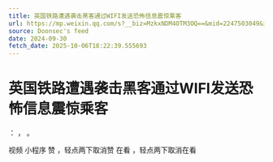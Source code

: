 ```yaml
---
title: 英国铁路遭遇袭击黑客通过WIFI发送恐怖信息震惊乘客
url: https://mp.weixin.qq.com/s?__biz=MzkxNDM4OTM3OQ==&mid=2247503049&idx=3&sn=8ade1ceede1b561125661bdf08d16c64
source: Doonsec's feed
date: 2024-09-30
fetch_date: 2025-10-06T18:22:39.555693
---
```


# 英国铁路遭遇袭击黑客通过WIFI发送恐怖信息震惊乘客

：
，
。

视频
小程序
赞
，轻点两下取消赞
在看
，轻点两下取消在看